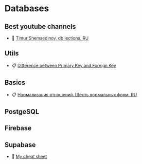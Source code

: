 # Databases

## Best youtube channels

- 🎥 [Timur Shemsedinov, db lections, RU](https://www.youtube.com/watch?v=8RjT2VYBWNQ&list=PLHhi8ymDMrQYiDWjKLmrDXm-NvV3-xHWt)

## Utils

- 📋 [Difference between Primary Key and Foreign Key](https://www.geeksforgeeks.org/difference-between-primary-key-and-foreign-key/#:~:text=1-,A%20primary%20key%20is%20used%20to%20ensure%20data%20in%20the,between%20data%20in%20two%20tables.)

## Basics

- 📋 [Нормализация отношений. Шесть нормальных форм. RU](https://habr.com/ru/post/254773/)

## PostgeSQL

## Firebase

## Supabase

- 🔖 [My cheat sheet](https://github.com/PavPavv/supabase-test/blob/main/md/supabase.md)
